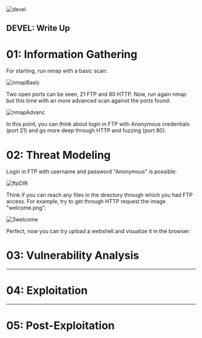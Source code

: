 ![devel](https://user-images.githubusercontent.com/43796175/107217985-ff302900-69dc-11eb-999b-b1da568d1ff9.jpg)

## DEVEL: Write Up

# 01: Information Gathering

For starting, run nmap with a basic scan:

![nmapBasic](https://user-images.githubusercontent.com/43796175/107400057-70e89f80-6acf-11eb-95f3-6870ccbbe0b0.jpg)

Two open ports can be seen, 21 FTP and 80 HTTP. Now, run again nmap but this time with an more advanced scan against the ports found:

![nmapAdvanc](https://user-images.githubusercontent.com/43796175/107400771-274c8480-6ad0-11eb-84f7-7b9a8b83b733.jpg)

In this point, you can think about login in FTP with Anonymous credentials (port 21) and go more deep through HTTP and fuzzing (port 80).

# 02: Threat Modeling

Login in FTP with username and password "Anonymous" is possible:

![ftpDIR](https://user-images.githubusercontent.com/43796175/107401864-4bf52c00-6ad1-11eb-9a7b-f795670ea890.jpg)

Think if you can reach any files in the directory through which you had FTP access. For example, try to get through HTTP request the image "welcome.png":

![3welcome](https://user-images.githubusercontent.com/43796175/107403079-b0fd5180-6ad2-11eb-80f8-092abfe6745e.jpg)

Perfect, now you can try upload a webshell and visualize it in the browser:


# 03: Vulnerability Analysis

---

# 04: Exploitation

---

# 05: Post-Exploitation


